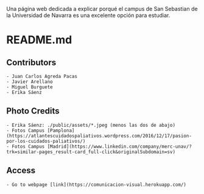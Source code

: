 Una página web dedicada a explicar porqué el campus de San Sebastian de la Universidad de Navarra es una excelente opción para estudiar.

# README.md

## Contributors

    - Juan Carlos Agreda Pacas
    - Javier Arellano
    - Miguel Burguete
    - Erika Sáenz

## Photo Credits

    - Erika Sáenz: ./public/assets/*.jpeg (menos las dos de abajo)
    - Fotos Campus [Pamplona](https://atlantescuidadospaliativos.wordpress.com/2016/12/17/pasion-por-los-cuidados-paliativos/)
    - Fotos Campus [Madrid](https://www.linkedin.com/company/merc-unav/?trk=similar-pages_result-card_full-click&originalSubdomain=sv)

## Access

    - Go to webpage [link](https://comunicacion-visual.herokuapp.com/)
